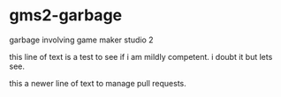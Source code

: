# gms2-garbage
garbage involving game maker studio 2


this line of text is a test to see if i am mildly competent. i doubt it but lets see.


this a newer line of text to manage pull requests.
